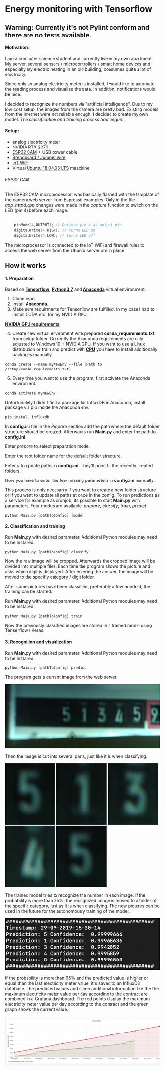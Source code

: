 # Energy monitoring with Tensorflow

## Warning: Currently it's not Pylint conform and there are no tests available.

#### Motivation:

I am a computer science student and currently live in my own apartment. My server, several sensors / microcontrollers / smart home devices and especially my electric heating in an old building, consumes quite a lot of electricity.

Since only an analog electricity meter is installed, I would like to automate the reading process and visualize the data. In addition, notifications would be nice.

I decided to recognize the numbers via "artificial intelligence". Due to my low cost setup, the images from the camera are pretty bad. Existing models from the internet were not reliable enough. I decided to create my own model. *The classification and training process had begun...*

#### Setup:

- analog electricity meter
- NVIDIA RTX 2070
- [ESP32 CAM](https://www.amazon.de/QooTec-ESP32-CAM-Bluetooth-Development-Arduino/dp/B07RDHX18P/ref=sr_1_3?__mk_de_DE=%C3%85M%C3%85%C5%BD%C3%95%C3%91&keywords=esp32+cam&qid=1569767194&s=computers&sr=1-3 "ESP32 CAM") + USB power cable
- [Breadboard / Jumper wire](https://www.amazon.de/AZDelivery-%E2%AD%90%E2%AD%90%E2%AD%90%E2%AD%90%E2%AD%90-Jumper-Breadboard-Arduino/dp/B078JGQKWP/ref=sr_1_5?__mk_de_DE=%C3%85M%C3%85%C5%BD%C3%95%C3%91&keywords=breadboard+jumper&qid=1569767386&s=gateway&sr=8-5 "Breadboard / Jumper wire")
- [IoT WiFi](https://www.sophos.com/de-de/products/next-gen-firewall.aspx "IoT WiFi")
- Virtual [Ubuntu 18.04.03 LTS](https://ubuntu.com/download/desktop "Ubuntu 18.04.03 LTS") maschine


###### ESP32 CAM

The ESP32 CAM microprocessor, was basically flashed with the template of the camera web server from Espressif examples. Only in the file *app_httpd.cpp* changes were made in the *capture* function to switch on the LED (pin 4) before each image.

```cpp

    pinMode(4,OUTPUT); // Defines pin 4 as output pin
    digitalWrite(4,HIGH); // turns LED on
    digitalWrite(4,LOW); // turns LED off

```

The microprocessor is connected to the IoT WiFi and firewall rules to access the web server from the Ubuntu server are in place.

## How it works

#### 1. Preparation

Based on **[Tensorflow](https://www.tensorflow.org/ "Tensorflow")**, **[Python3.7](https://www.anaconda.com/ "Python3.7")** and **[Anaconda](https://www.anaconda.com/ "Anaconda")** virtual environment.

1. Clone repo.
2. Install **[Anaconda](https://www.anaconda.com/ "Anaconda")**.
3. Make sure requirments for Tensorflow are fulfilled. In my case I had to install CUDA etc. for my NVIDIA GPU.

**[NVIDIA GPU requirements](https://www.tensorflow.org/install/gpu)**

4. Create new virtual enviroment with prepared **conda_requirements.txt** from setup folder. Currently the Anaconda requirements are only adjusted to Windows 10 + NVIDIA GPU. If you want to use a Linux distribution or train and predict with **[CPU](https://www.tensorflow.org/install)** you have to install additionally packages manually.

```
conda create --name myNewEnv --file [Path to /setup/conda_requirements.txt]
```
6. Every time you want to use the program, first activate the Anaconda enviroment.

```
conda activate myNewEnv
```
Unfortunately I didn't find a package for InfluxDB in Anaconda, install package via pip inside the Anaconda env.

```
pip install influxdb
```

In **config.ini** file in the *Prepare* section add the path where the default folder structure should be created. Afterwards run **Main.py** and enter the path to **config.ini**.

Enter *prepare* to select preparation mode. 

Enter the root folder name for the default folder structure.

Enter *y* to update paths in **config.ini**. They'll point to the recently created folders.

Now you have to enter the few missing parameters in **config.ini** manually.

This process is only necesarry if you want to create a new folder structure or if you want to update all paths at once in the config. To run predictions as a service for example as cronjob, its possible to start **Main.py** with parameters. Four modes are available: *prepare*, *classify*, *train*, *predict*

```
python Main.py [pathToConfig] [mode]
```

#### 2. Classification and training

Run **Main.py** with desired parameter. Additional Python modules may need to be installed.

```
python Main.py [pathToConfig] classify
```

Now the raw image will be cropped. Afterwards the cropped image will be divided into multiple files. Each time the program shows the picture and asks which digit is displayed. After entering the answer, the image will be moved to the specifiy category / digit folder.

After some pictures have been classified, preferably a few hundred, the training can be started. 

Run **Main.py** with desired parameter. Additional Python modules may need to be installed.

```
python Main.py [pathToConfig] train
```

Now the previously classified images are stored in a trained model using Tenserflow / Keras.


#### 3. Recognition and visualization

Run **Main.py** with desired parameter. Additional Python modules may need to be installed.

```
python Main.py [pathToConfig] predict
```

The program gets a current image from the web server.

![Raw image](/readme_images/29-09-2019-15-40-03.png "Raw image")

Then the image is cut into several parts, just like it is when classifying.

![Cropped image](/readme_images/1569764404.png "Cropped image")
![Cropped image](/readme_images/1569764406.png "Cropped image")
![Cropped image](/readme_images/1569764408.png "Cropped image")
![Cropped image](/readme_images/1569764410.png "Cropped image")
![Cropped image](/readme_images/1569764412.png "Cropped image")

The trained model tries to recognize the number in each image. If the probability is more than 95%, the recognized image is moved to a folder of the specific category, just as it is when classifying. The new pictures can be used in the future for the autonomously training of the model. 

![Prediction / log file](/readme_images/Bildschirmfoto%202019-09-29%20um%2015.48.46.png "Prediction / log file")

If the probability is more than 95% and the predicted value is higher or equal than the last electricity meter value, it's saved to an InfluxDB database. The predicted values and some additional information like the the maximum electricity meter value per day according to the contract are combined in a Grafana dashboard. The red points display the maximum electricity meter value per day according to the contract and the green graph shows the current value.

![Grafana](/readme_images/grafana.png "Grafana")
